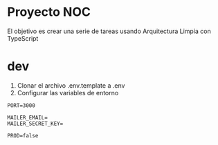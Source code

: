# Proyecto NOC

El objetivo es crear una serie de tareas usando Arquitectura Limpia con TypeScript

# dev
1. Clonar el archivo .env.template a .env
2. Configurar las variables de entorno
`````
PORT=3000

MAILER_EMAIL=
MAILER_SECRET_KEY=

PROD=false
`````

